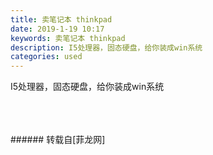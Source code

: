 ```yaml
---
title: 卖笔记本 thinkpad
date: 2019-1-19 10:17
keywords: 卖笔记本 thinkpad
description: I5处理器，固态硬盘，给你装成win系统
categories: used
---
```

<td class="t_f" id="postmessage_2738081">

I5处理器，固态硬盘，给你装成win系统<br/>
<img alt="" border="0" class="zoom" data-cf-modified-5cd9fe179cb32dc12d4a9969-="" file="http://www.flw.ph/data/appbyme/upload/image/201901/19/nheUIowykXn5.jpg" id="aimg_KeVMv" lazyloadthumb="1" onclick="" onmouseover="" src="http://www.flw.ph/data/appbyme/upload/image/201901/19/nheUIowykXn5.jpg"/><br/>
<br/>
<img alt="" border="0" class="zoom" data-cf-modified-5cd9fe179cb32dc12d4a9969-="" file="http://www.flw.ph/data/appbyme/upload/image/201901/19/Ph10YsFcOUyl.jpg" id="aimg_MMJF2" lazyloadthumb="1" onclick="" onmouseover="" src="http://www.flw.ph/data/appbyme/upload/image/201901/19/Ph10YsFcOUyl.jpg"/><br/>
<br/>
<img alt="" border="0" class="zoom" data-cf-modified-5cd9fe179cb32dc12d4a9969-="" file="http://www.flw.ph/data/appbyme/upload/image/201901/19/9Ok6kz9pHSDs.jpg" id="aimg_FZdDb" lazyloadthumb="1" onclick="" onmouseover="" src="http://www.flw.ph/data/appbyme/upload/image/201901/19/9Ok6kz9pHSDs.jpg"/><br/>
<br/>
</td>
###### 转载自[菲龙网]